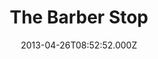 ---
date: 2013-04-26T08:52:52.000Z
title: The Barber Stop
latitude: 52.04294691253548
longitude: 0.9543200024667841
category: checkin
---